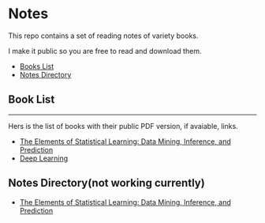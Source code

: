 # Notes
This repo contains a set of reading notes of variety books. 

I make it public so you are free to read and download them.

* [Books List](#book-list)
* [Notes Directory](#notes-directory)

## Book List ##
---
Hers is the list of books with their public PDF version, if avaiable, links.

* [The Elements of Statistical Learning: Data Mining, Inference, and Prediction](http://statweb.stanford.edu/~tibs/ElemStatLearn/printings/ESLII_print10.pdf)
* [Deep Learning](http://www.deeplearningbook.org/)

## Notes Directory(not working currently)
* [The Elements of Statistical Learning: Data Mining, Inference, and Prediction](/The%20Elements%20of%20Statistical%20Learning)
